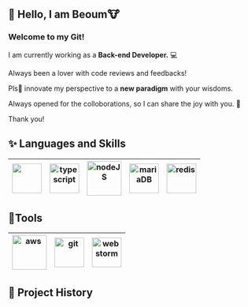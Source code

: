 ## 💬 Hello, I am Beoum🐮

### Welcome to my Git!

I am currently working as a __Back-end Developer.__ 💻

Always been a lover with code reviews and feedbacks!

Pls🙏 innovate my perspective to a __new paradigm__ with your wisdoms.

Always opened for the colloborations, so I can share the joy with you. 🤸

Thank you!

## ✨ Languages and Skills
<table>
<thead>
<tr>
<th align="center"><a target="_blank" rel="noopener noreferrer" href="https://raw.githubusercontent.com/coderjojo/coderjojo/master/img/js.png"><img src="https://raw.githubusercontent.com/coderjojo/coderjojo/master/img/js.png" width="60" style="max-width:100%;"></a></th>
<th align="center"><a target="_blank" rel="noopener noreferrer" href="https://user-images.githubusercontent.com/61001656/96733412-61482c80-13f4-11eb-9eba-fc8a2f68f41e.png"><img alt="typescript" src="https://user-images.githubusercontent.com/61001656/96733412-61482c80-13f4-11eb-9eba-fc8a2f68f41e.png" width="60" style="max-width:100%;"></a></th>
<th align="center"><a target="_blank" rel="noopener noreferrer" href="https://user-images.githubusercontent.com/61001656/96733646-a704f500-13f4-11eb-9501-e67622f9fc16.png"><img alt="nodeJS" src="https://user-images.githubusercontent.com/61001656/96733646-a704f500-13f4-11eb-9501-e67622f9fc16.png" width="70" style="max-width:100%;"></a></th>
<th align="center"><a target="_blank" rel="noopener noreferrer" href="https://user-images.githubusercontent.com/61001656/96733752-c69c1d80-13f4-11eb-87c1-37d0ceb8469b.png"><img alt="mariaDB" src="https://user-images.githubusercontent.com/61001656/96733752-c69c1d80-13f4-11eb-87c1-37d0ceb8469b.png" width="60" style="max-width:100%;"></a></th>
<th align="center"><a target="_blank" rel="noopener noreferrer" href="https://user-images.githubusercontent.com/61001656/96735908-019f5080-13f7-11eb-85b3-73836a4a83c1.png"><img alt="redis" src="https://user-images.githubusercontent.com/61001656/96735908-019f5080-13f7-11eb-85b3-73836a4a83c1.png" width="60" style="max-width:100%;"></a></th>
</tr>
</thead>
</table>

## 🔨Tools
<table>
<thead>
<tr>
<th align="center"><a target="_blank" rel="noopener noreferrer" href="https://user-images.githubusercontent.com/61001656/96733880-e4698280-13f4-11eb-89e0-f10a51579e52.png"><img alt="aws" src="https://user-images.githubusercontent.com/61001656/96733880-e4698280-13f4-11eb-89e0-f10a51579e52.png" width="70" style="max-width:100%;"></a></th>
<th align="center"><a target="_blank" rel="noopener noreferrer" href="https://user-images.githubusercontent.com/61001656/96733808-d61b6680-13f4-11eb-930d-36d4e803ea85.png"><img alt="git" src="https://user-images.githubusercontent.com/61001656/96733808-d61b6680-13f4-11eb-930d-36d4e803ea85.png" width="60" style="max-width:100%;"></a></th>
<th align="center"><a target="_blank" rel="noopener noreferrer" href="https://user-images.githubusercontent.com/61001656/96733936-f8ad7f80-13f4-11eb-90b2-35b18b3fa835.png"><img alt="webstorm" src="https://user-images.githubusercontent.com/61001656/96733936-f8ad7f80-13f4-11eb-90b2-35b18b3fa835.png" width="60" style="max-width:100%;"></a></th>
</tr>
</thead>
</table>


## 🧐 Project History

